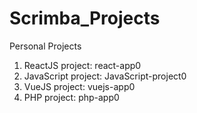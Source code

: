 # Scrimba_Projects
Personal Projects

1. ReactJS project: react-app0
2. JavaScript project: JavaScript-project0
3. VueJS project: vuejs-app0
4. PHP project: php-app0